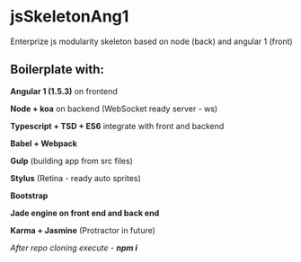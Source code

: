 # jsSkeletonAng1
Enterprize js modularity skeleton based on node (back) and angular 1 (front)

<h2> Boilerplate with: </h2>

<b>Angular 1  (1.5.3)</b>  on frontend

<b>Node + koa</b>   on backend   (WebSocket ready  server    - ws)

<b>Typescript + TSD + ES6</b> integrate with front and backend

<b>Babel + Webpack</b>

<b>Gulp</b> (building app from src files)

<b>Stylus</b> (Retina - ready  auto sprites)

<b>Bootstrap</b>

<b>Jade engine on front end and back end</b>

<b>Karma + Jasmine</b> (Protractor in future)




<i>After repo cloning execute -  <b>npm i</b> </i>
